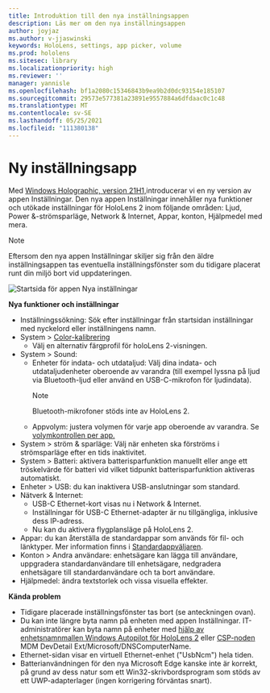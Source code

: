 ```yaml
---
title: Introduktion till den nya inställningsappen
description: Läs mer om den nya inställningsappen
author: joyjaz
ms.author: v-jjaswinski
keywords: HoloLens, settings, app picker, volume
ms.prod: hololens
ms.sitesec: library
ms.localizationpriority: high
ms.reviewer: ''
manager: yannisle
ms.openlocfilehash: bf1a2080c15346843b9ea9b2d0dc93154e185107
ms.sourcegitcommit: 29573e577381a23891e9557884a6dfdaac0c1c48
ms.translationtype: MT
ms.contentlocale: sv-SE
ms.lasthandoff: 05/25/2021
ms.locfileid: "111380138"
---
```

# <a name="new-settings-app"></a>Ny inställningsapp

Med [Windows Holographic, version 21H1,](hololens-release-notes.md#windows-holographic-version-21h1)introducerar vi en ny version av appen Inställningar. Den nya appen Inställningar innehåller nya funktioner och utökade inställningar för HoloLens 2 inom följande områden: Ljud, Power &-strömsparläge, Network & Internet, Appar, konton, Hjälpmedel med mera.

> [!NOTE]
> Eftersom den nya appen Inställningar skiljer sig från den äldre inställningsappen tas eventuella inställningsfönster som du tidigare placerat runt din miljö bort vid uppdateringen.

![Startsida för appen Nya inställningar](images/new-settings-app.png)

**Nya funktioner och inställningar**
- Inställningssökning: Sök efter inställningar från startsidan inställningar med nyckelord eller inställningens namn.
- System > [Color-kalibrering](hololens2-display.md#how-to-use-display-color-calibration)
    - Välj en alternativ färgprofil för holoLens 2-visningen.
- System > Sound:
  - Enheter för indata- och utdataljud: Välj dina indata- och utdataljudenheter oberoende av varandra (till exempel lyssna på ljud via Bluetooth-ljud eller använd en USB-C-mikrofon för ljudindata).
    > [!NOTE]
    > Bluetooth-mikrofoner stöds inte av HoloLens 2.
  - Appvolym: justera volymen för varje app oberoende av varandra. Se [volymkontrollen per app.](holographic-home.md#per-app-volume-control)
- System > ström & sparläge: Välj när enheten ska förströms i strömsparläge efter en tids inaktivitet.
- System > Batteri: aktivera batterisparfunktion manuellt eller ange ett tröskelvärde för batteri vid vilket tidpunkt batterisparfunktion aktiveras automatiskt.
- Enheter > USB: du kan inaktivera USB-anslutningar som standard.
- Nätverk & Internet:
  - USB-C Ethernet-kort visas nu i Network & Internet.
  - Inställningar för USB-C Ethernet-adapter är nu tillgängliga, inklusive dess IP-adress.
  - Nu kan du aktivera flygplansläge på HoloLens 2.
- Appar: du kan återställa de standardappar som används för fil- och länktyper. Mer information finns i [Standardappväljaren](holographic-home.md#default-app-picker).
- Konton > Andra användare: enhetsägare kan lägga till användare, uppgradera standardanvändare till enhetsägare, nedgradera enhetsägare till standardanvändare och ta bort användare.
- Hjälpmedel: ändra textstorlek och vissa visuella effekter.

**Kända problem**
- Tidigare placerade inställningsfönster tas bort (se anteckningen ovan).
- Du kan inte längre byta namn på enheten med appen Inställningar. IT-administratörer kan byta namn på enheter med [hjälp av enhetsnamnmallen Windows Autopilot för HoloLens 2](https://docs.microsoft.com/hololens/hololens2-autopilot) eller [CSP-noden](https://docs.microsoft.com/windows/client-management/mdm/devdetail-csp) MDM DevDetail Ext/Microsoft/DNSComputerName.
- Ethernet-sidan visar en virtuell Ethernet-enhet ("UsbNcm") hela tiden.
- Batterianvändningen för den nya Microsoft Edge kanske inte är korrekt, på grund av dess natur som ett Win32-skrivbordsprogram som stöds av ett UWP-adapterlager (ingen korrigering förväntas snart).

